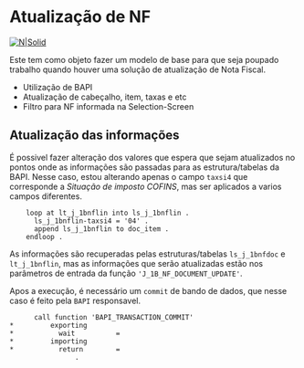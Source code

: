 # Atualização de NF

[![N|Solid](https://wiki.scn.sap.com/wiki/download/attachments/1710/ABAP%20Development.png?version=1&modificationDate=1446673897000&api=v2)](https://nodesource.com/products/nsolid)

Este tem como objeto fazer um modelo de base para que seja poupado trabalho quando houver uma solução de atualização de Nota Fiscal.

  - Utilização de BAPI
  - Atualização de cabeçalho, item, taxas e etc
  - Filtro para NF informada na Selection-Screen
  
## Atualização das informações 

É possivel fazer alteração dos valores que espera que sejam atualizados no pontos onde as informações são passadas para as estrutura/tabelas da BAPI. Nesse caso, estou alterando apenas o campo `taxsi4` que corresponde a *Situação de imposto COFINS*, mas ser aplicados a varios campos diferentes.
```abap
    loop at lt_j_1bnflin into ls_j_1bnflin .
      ls_j_1bnflin-taxsi4 = '04' .
      append ls_j_1bnflin to doc_item .
    endloop .
```

As informações são recuperadas pelas estruturas/tabelas `ls_j_1bnfdoc` e `lt_j_1bnflin`, mas as informações que serão atualizadas estão nos parâmetros de entrada da função `'J_1B_NF_DOCUMENT_UPDATE'`.

Apos a execução, é necessário um `commit` de bando de dados, que nesse caso é feito pela `BAPI` responsavel.

```abap
      call function 'BAPI_TRANSACTION_COMMIT'
*         exporting
*           wait          =
*         importing
*           return        =
                .
```
